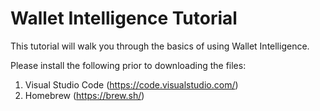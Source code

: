 # Wallet Intelligence Tutorial

This tutorial will walk you through the basics of using Wallet Intelligence. 

Please install the following prior to downloading the files:

1) Visual Studio Code (https://code.visualstudio.com/)
2) Homebrew (https://brew.sh/)
